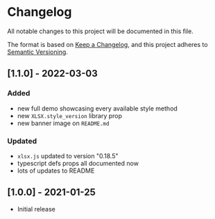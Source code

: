 # Changelog

All notable changes to this project will be documented in this file.

The format is based on [Keep a Changelog](https://keepachangelog.com/en/1.0.0/),
and this project adheres to [Semantic Versioning](https://semver.org/spec/v2.0.0.html).

## [1.1.0] - 2022-03-03

### Added

-   new full demo showcasing every available style method
-   new `XLSX.style_version` library prop
-   new banner image on `README.md`

### Updated

-   `xlsx.js` updated to version "0.18.5"
-   typescript defs props all documented now
-   lots of updates to README

## [1.0.0] - 2021-01-25

-   Initial release
